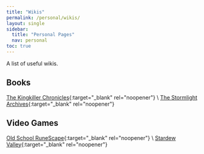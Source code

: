 ```yaml
---
title: "Wikis"
permalink: /personal/wikis/
layout: single
sidebar:
  title: "Personal Pages"
  nav: personal
toc: true
---
```


A list of useful wikis.

## Books
[The Kingkiller Chronicles](https://kingkiller.fandom.com){:target="_blank" rel="noopener"} \\
[The Stormlight Archives](https://coppermind.net/wiki/Category:Stormlight_Archive){:target="_blank" rel="noopener"}

## Video Games

[Old School RuneScape](https://oldschool.runescape.wiki/){:target="_blank" rel="noopener"} \\
[Stardew Valley](https://stardewvalleywiki.com){:target="_blank" rel="noopener"}
